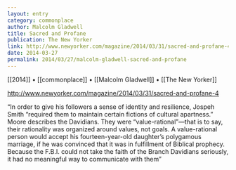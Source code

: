 ```yaml
---
layout: entry
category: commonplace
author: Malcolm Gladwell
title: Sacred and Profane
publication: The New Yorker
link: http://www.newyorker.com/magazine/2014/03/31/sacred-and-profane-4
date: 2014-03-27
permalink: 2014/03/27/malcolm-gladwell-sacred-and-profane
---
```


[[2014]] • [[commonplace]] • [[Malcolm Gladwell]] • [[The New Yorker]]

http://www.newyorker.com/magazine/2014/03/31/sacred-and-profane-4

“In order to give his followers a sense of identity and resilience, Jospeh Smith “required them to maintain certain fictions of cultural apartness.” Moore describes the Davidians. They were “value-rational”—that is to say, their rationality was organized around values, not goals. A value-rational person would accept his fourteen-year-old daughter’s polygamous marriage, if he was convinced that it was in fulfillment of Biblical prophecy. Because the F.B.I. could not take the faith of the Branch Davidians seriously, it had no meaningful way to communicate with them”